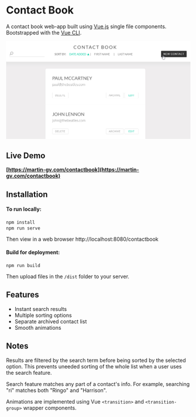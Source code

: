 # Contact Book

A contact book web-app built using [Vue.js](https://vuejs.org/) single file components. Bootstrapped with the [Vue CLI](https://cli.vuejs.org/).

![Image](demo.gif)

## Live Demo

**[https://martin-gv.com/contactbook](https://martin-gv.com/contactbook)**

## Installation

#### To run locally:

```
npm install
npm run serve
```
Then view in a web browser http://localhost:8080/contactbook

#### Build for deployment:

```
npm run build
```
Then upload files in the `/dist` folder to your server.

## Features

- Instant search results
- Multiple sorting options
- Separate archived contact list
- Smooth animations

## Notes

Results are filtered by the search term before being sorted by the selected option. This prevents uneeded sorting of the whole list when a user uses the search feature.

Search feature matches any part of a contact's info. For example, searching "ri" matches both "Ringo" and "Harrison".

Animations are implemented using Vue `<transition>` and `<transition-group>` wrapper components.